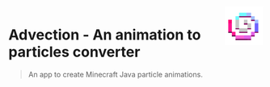 <img align="right" src="logo.png" alt="logo" width="76">


# Advection - An animation to particles converter
> An app to create Minecraft Java particle animations.
